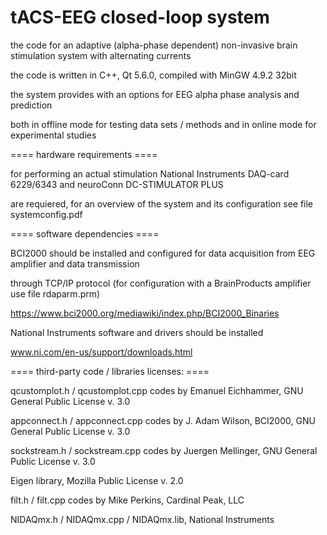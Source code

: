 # tACS-EEG closed-loop system 

the code for an adaptive (alpha-phase dependent) non-invasive brain stimulation system with alternating currents

the code is written in C++, Qt 5.6.0, compiled with MinGW 4.9.2 32bit

the system provides with an options for EEG alpha phase analysis and prediction 

both in offline mode for testing data sets / methods and in online mode for experimental studies

==== hardware requirements ====

for performing an actual stimulation National Instruments DAQ-card 6229/6343 and neuroConn DC-STIMULATOR PLUS

are requiered, for an overview of the system and its configuration see file systemconfig.pdf 

==== software dependencies ====

BCI2000 should be installed and configured for data acquisition from EEG amplifier and data transmission 

through TCP/IP protocol (for configuration with a BrainProducts amplifier use file rdaparm.prm)

https://www.bci2000.org/mediawiki/index.php/BCI2000_Binaries

National Instruments software and drivers should be installed

www.ni.com/en-us/support/downloads.html

==== third-party code / libraries licenses: ====

qcustomplot.h / qcustomplot.cpp codes by Emanuel Eichhammer, GNU General Public License v. 3.0    

appconnect.h / appconnect.cpp codes by J. Adam Wilson, BCI2000, GNU General Public License v. 3.0

sockstream.h / sockstream.cpp codes by Juergen Mellinger, GNU General Public License v. 3.0

Eigen library, Mozilla Public License v. 2.0

filt.h / filt.cpp codes by Mike Perkins, Cardinal Peak, LLC

NIDAQmx.h / NIDAQmx.cpp / NIDAQmx.lib, National Instruments
